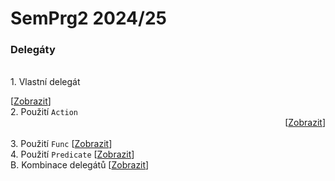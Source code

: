 # SemPrg2 2024/25

### Delegáty
<br>1. Vlastní delegát <div style="text-align: right; display: inline-block;">[[Zobrazit](/delegates/part1.cs)]</div>
<br>2. Použití `Action` <div style="text-align: right;">[[Zobrazit](/delegates/part2.cs)]</div>
<br>3. Použití `Func` [[Zobrazit](/delegates/part3.cs)]
<br>4. Použití `Predicate` [[Zobrazit](/delegates/part4.cs)]
<br>B. Kombinace delegátů [[Zobrazit](/delegates/bonus.cs)]

